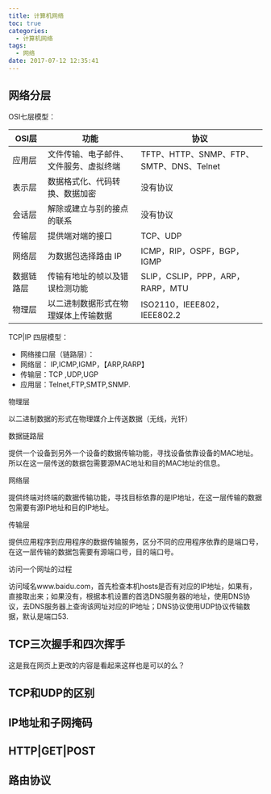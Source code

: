 ```yaml
---
title: 计算机网络
toc: true
categories:
  - 计算机网络
tags:
  - 网络
date: 2017-07-12 12:35:41
---
```


<!-- more -->

## 网络分层

OSI七层模型：

|OSI层|功能|协议|
|--   |--  |-- |
|应用层 |文件传输、电子邮件、文件服务、虚拟终端|TFTP、HTTP、SNMP、FTP、SMTP、DNS、Telnet|
|表示层 |数据格式化、代码转换、数据加密 |没有协议
|会话层 |解除或建立与别的接点的联系 |没有协议
|传输层 |提供端对端的接口|TCP、UDP|
|网络层 |为数据包选择路由 IP| ICMP，RIP，OSPF，BGP，IGMP|
|数据链路层 |传输有地址的帧以及错误检测功能 | SLIP，CSLIP，PPP，ARP，RARP，MTU|
物理层 |以二进制数据形式在物理媒体上传输数据 | ISO2110，IEEE802，IEEE802.2|

TCP|IP 四层模型：

- 网络接口层（链路层）：
- 网络层： IP,ICMP,IGMP，【ARP,RARP】
- 传输层：TCP ,UDP,UGP
- 应用层：Telnet,FTP,SMTP,SNMP.

物理层

以二进制数据的形式在物理媒介上传送数据（无线，光钎）

数据链路层

提供一个设备到另外一个设备的数据传输功能，寻找设备依靠设备的MAC地址。所以在这一层传送的数据包需要源MAC地址和目的MAC地址的信息。

网络层

提供终端对终端的数据传输功能，寻找目标依靠的是IP地址，在这一层传输的数据包需要有源IP地址和目的IP地址。

传输层

提供应用程序到应用程序的数据传输服务，区分不同的应用程序依靠的是端口号，在这一层传输的数据包需要有源端口号，目的端口号。

访问一个网址的过程

访问域名www.baidu.com，首先检查本机hosts是否有对应的IP地址，如果有，直接取出来；如果没有，根据本机设置的首选DNS服务器的地址，使用DNS协议，去DNS服务器上查询该网址对应的IP地址；DNS协议使用UDP协议传输数据，默认是端口53.



## TCP三次握手和四次挥手

这是我在网页上更改的内容是看起来这样也是可以的么？

## TCP和UDP的区别

## IP地址和子网掩码

## HTTP|GET|POST

## 路由协议
